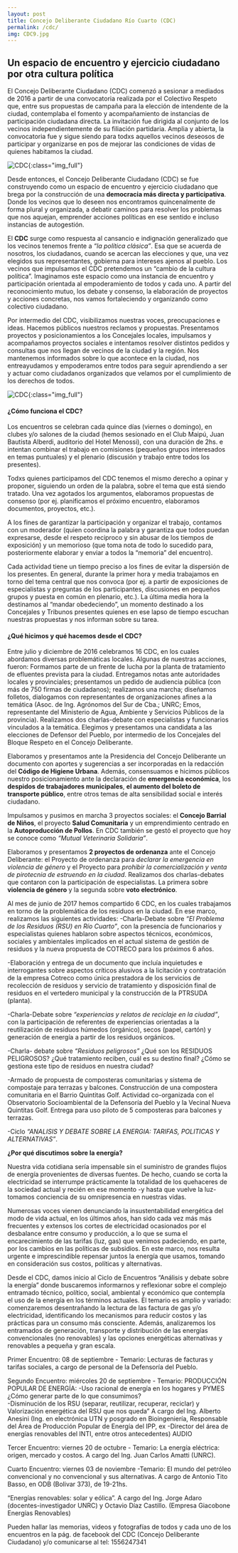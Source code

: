 ```yaml
---
layout: post
title: Concejo Deliberante Ciudadano Río Cuarto (CDC)
permalink: /cdc/
img: CDC9.jpg
---
```




## Un espacio de encuentro y ejercicio ciudadano por otra cultura política

El Concejo Deliberante Ciudadano (CDC) comenzó a sesionar a mediados de 2016 a partir de una convocatoria realizada por el Colectivo Respeto que, entre sus propuestas de campaña para la elección de intendente de la ciudad, contemplaba el fomento y acompañamiento de instancias de participación ciudadana directa. La invitación fue dirigida al conjunto de los vecinos independientemente de su filiación partidaria. Amplia y abierta, la convocatoria fue y sigue siendo para todxs aquellos vecinos deseosos de participar y organizarse en pos de mejorar las  condiciones de vidas de quienes habitamos la ciudad.  


![CDC]({{site.baseurl}}/img/CDC9.jpg){:class="img_full"}


Desde entonces, el Concejo Deliberante Ciudadano (CDC) se fue construyendo como un espacio de encuentro y ejercicio ciudadano que brega por la construcción de una __democracia más directa y participativa__. Donde los vecinos que lo deseen nos encontramos quincenalmente de forma plural y organizada, a debatir caminos para resolver los problemas que nos aquejan, emprender acciones políticas en ese sentido e incluso instancias de autogestión.


El __CDC__ surge como respuesta al cansancio e indignación generalizado que los vecinos tenemos  frente a _“la política clásica”_. Esa que se acuerda de nosotros, los ciudadanos, cuando se acercan las elecciones y que, una vez elegidos sus representantes, gobierna para intereses ajenos al pueblo.
Los vecinos que impulsamos el CDC pretendemos un “cambio de la cultura política”. Imaginamos este espacio como una instancia de encuentro y participación orientada al empoderamiento de todos y cada uno. A partir del reconocimiento mutuo, los debate y consenso, la elaboración de proyectos y acciones concretas, nos vamos fortaleciendo y organizando como colectivo ciudadano.


Por intermedio del CDC, visibilizamos nuestras voces, preocupaciones e ideas. Hacemos públicos nuestros reclamos y propuestas. Presentamos proyectos y posicionamientos a los Concejales locales, impulsamos y acompañamos proyectos sociales e intentamos resolver distintos pedidos y consultas que nos llegan de vecinos de la ciudad y la región. Nos mantenemos informados sobre lo que acontece en la ciudad, nos entreayudamos y empoderamos entre todos para seguir aprendiendo a ser y actuar como ciudadanos organizados que velamos por el cumplimiento de los derechos de todos.


![CDC]({{site.baseurl}}/img/audienciapublicaya.JPG){:class="img_full"}

#### ¿Cómo funciona el CDC?


Los encuentros se celebran cada quince días (viernes o domingo), en clubes y/o salones de la ciudad (hemos sesionado en el Club Maipú, Juan Bautista Alberdi, auditorio del Hotel Menossi), con una duración de  2hs. e intentan combinar el trabajo en comisiones (pequeños grupos interesados en temas puntuales) y el plenario (discusión y trabajo entre todos los presentes).


Todxs quienes participamos del CDC tenemos el mismo derecho a opinar y proponer, siguiendo un orden de la palabra, sobre el tema que está siendo tratado. Una vez agotados los argumentos, elaboramos propuestas de consenso (por ej. planificamos el próximo encuentro, elaboramos documentos, proyectos, etc.).


A los fines de garantizar la participación y organizar el trabajo, contamos con un moderador (quien coordina la palabra y garantiza que todos puedan expresarse, desde el  respeto reciproco y sin abusar de los tiempos de exposición) y un memorioso (que toma nota de todo lo sucedido para, posteriormente elaborar y enviar a todos la “memoria” del encuentro).


Cada actividad tiene un tiempo preciso a los fines de evitar la dispersión de los presentes. En general, durante la primer hora y media  trabajamos en torno del tema central que nos convoca (por ej. a partir de exposiciones de especialistas y preguntas de los participantes, discusiones en pequeños grupos y puesta en común en plenario, etc.). La última media hora la destinamos al “mandar obedeciendo”, un momento destinado a los Concejales y Tribunos presentes quienes en ese lapso de tiempo escuchan nuestras propuestas y nos informan sobre su tarea.


#### ¿Qué hicimos y qué hacemos desde el CDC?


Entre julio y diciembre de 2016 celebramos 16 CDC, en los cuales abordamos diversas problemáticas locales. Algunas de nuestras acciones, fueron:
Formamos parte de un frente de lucha por la planta de tratamiento de efluentes prevista para la ciudad. Entregamos notas ante autoridades locales y provinciales; presentamos un pedido de audiencia pública (con más de 750 firmas de ciudadanos); realizamos una marcha; diseñamos folletos, dialogamos con representantes de organizaciones afines a la temática (Asoc. de Ing. Agrónomos del Sur de Cba.; UNRC; Emos, representante del Ministerio de Agua, Ambiente y Servicios Públicos de la provincia). Realizamos dos charlas-debate con especialistas y funcionarios vinculados a la temática.
Elegimos y presentamos una candidata a las elecciones de Defensor del Pueblo, por intermedio de los Concejales del Bloque Respeto en el Concejo Deliberante.



Elaboramos y presentamos ante la Presidencia del Concejo Deliberante un documento con aportes y sugerencias a ser incorporadas en la redacción del __Código de Higiene Urbana__. Además, consensuamos e hicimos públicos nuestro posicionamiento ante la declaración de __emergencia económica__, los __despidos de trabajadores municipales__, __el aumento del boleto de transporte público__, entre otros temas de alta sensibilidad social e interés ciudadano.


Impulsamos y pusimos en marcha 3 proyectos sociales: el __Concejo Barrial de Niños__, el proyecto __Salud Comunitaria__ y un emprendimiento centrado en la __Autoproducción de Pollos__. En CDC también se gestó el proyecto que hoy se conoce como _“Mutual Veterinaria Solidaria”_.


Elaboramos y presentamos __2 proyectos de ordenanza__ ante el Concejo Deliberante: el Proyecto de ordenanza para _declarar la emergencia en violencia de género_ y el Proyecto para _prohibir la comercialización y venta de pirotecnia de estruendo en la ciudad_.
Realizamos dos charlas-debates que contaron con la participación de especialistas. La primera sobre __violencia de género__ y la segunda sobre __voto electrónico__.


Al mes de junio de 2017 hemos compartido 6 CDC, en los cuales trabajamos en torno de la problemática de los residuos en la ciudad. En ese marco, realizamos las siguientes actividades:
-Charla-Debate sobre _“El Problema de los Residuos (RSU) en Río Cuarto”_, con la presencia de funcionarios y especialistas quienes hablaron sobre aspectos técnicos, económicos,  sociales y ambientales implicados en el actual sistema de gestión de residuos y la nueva propuesta de COTRECO para los próximos 6 años.


-Elaboración y entrega de un documento que incluía inquietudes e interrogantes sobre aspectos críticos alusivos a la licitación y contratación de la empresa Cotreco como única prestadora de los servicios de  recolección de residuos y servicio de tratamiento y disposición final de residuos en el vertedero municipal y la construcción de la PTRSUDA (planta).


-Charla-Debate sobre _“experiencias y relatos de reciclaje en la ciudad”_, con la participación de referentes de experiencias orientadas a la reutilización de residuos húmedos (orgánico), secos (papel, cartón) y generación de energía a partir de los residuos orgánicos.


-Charla- debate sobre _“Residuos peligrosos”_ ¿Qué son los RESIDUOS PELIGROSOS? ¿Qué tratamiento reciben, cuál es su destino final? ¿Cómo se gestiona este tipo de residuos en nuestra ciudad?


-Armado de propuesta de composteras comunitarias y sistema de compostaje para terrazas y balcones.
Construcción de una compostera comunitaria en el Barrio Quintitas Golf. Actividad co-organizada con el Observatorio Socioambiental de la Defensoría del Pueblo y la Vecinal Nueva Quintitas Golf. Entrega para uso piloto de 5 composteras para balcones y terrazas.

-Ciclo _“ANALISIS Y DEBATE SOBRE LA ENERGIA: TARIFAS, POLITICAS Y ALTERNATIVAS”_.

__¿Por qué discutimos sobre la energía?__


Nuestra vida cotidiana sería impensable sin el suministro de grandes flujos de energía provenientes de diversas fuentes. De hecho, cuando se corta la electricidad se interrumpe prácticamente la totalidad de los quehaceres de la sociedad actual y recién en ese momento -y hasta que vuelve la luz- tomamos conciencia de su omnipresencia en nuestras vidas.


Numerosas voces vienen denunciando la insustentabilidad energética del modo de vida actual, en los últimos años, han sido cada vez más más frecuentes y extensos los cortes de electricidad ocasionados por el desbalance entre consumo y producción, a lo que se suma el encarecimiento de las tarifas (luz, gas) que venimos padeciendo, en parte, por los cambios en las políticas de subsidios. En este marco, nos resulta urgente e imprescindible repensar juntos la energía que usamos, tomando en consideración sus costos, políticas y alternativas.


Desde el CDC, damos inicio al Ciclo de Encuentros “Análisis y debate sobre la energía” donde buscaremos informarnos y reflexionar sobre el complejo entramado técnico, político, social, ambiental y económico que contempla el uso de la energía en los términos actuales. El temario es amplio y variado: comenzaremos desentrañando la lectura de las factura de gas y/o electricidad, identificando los mecanismos para reducir  costos y las prácticas para un consumo más consciente. Además, analizaremos los entramados de generación, transporte y distribución de las energías convencionales (no renovables)  y las opciones energéticas alternativas y renovables a pequeña y gran escala.


Primer Encuentro: 08 de septiembre - Temario: Lecturas de facturas y tarifas sociales, a cargo de personal de la Defensoría del Pueblo.


Segundo Encuentro: miércoles 20 de septiembre - Temario: PRODUCCIÓN POPULAR DE ENERGÍA:
-Uso racional de energía en los hogares y PYMES ¿Cómo generar parte de lo que consumimos?  
-Disminución de los RSU (separar, reutilizar, recuperar, reciclar) y Valorización energética del RSU que nos queda”
A cargo del Ing. Alberto Anesini (Ing. en electrónica UTN y posgrado en Bioingeniería, Responsable del Área de Producción Popular de Energía del IPP, ex -Director del área de energías renovables del INTI, entre otros antecedentes)
AUDIO


Tercer Encuentro: viernes 20 de octubre - Temario: La energía eléctrica: origen, mercado y costos. A cargo del Ing. Juan Carlos Amatti (UNRC).



Cuarto Encuentro: viernes 03 de noviembre  -Temario: El mundo del petróleo convencional y no convencional y sus alternativas. A cargo de Antonio Tito Basso, en ODB (Bolivar 373), de 19-21hs.

“Energías renovables: solar y eólica”. A cargo del Ing. Jorge Adaro (docentes-investigador UNRC) y Octavio Díaz Castillo. (Empresa Giacobone Energías Renovables)

Pueden hallar las memorias, videos y fotografías de todos y cada uno de los encuentros en la pág. de  facebook del CDC (Concejo Deliberante Ciudadano) y/o comunicarse al tel: 1556247341
